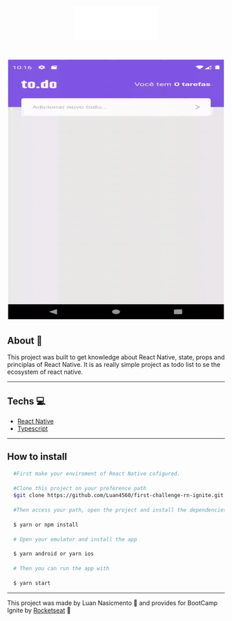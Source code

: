 
<h1 align="center">
  <img src="src/assets/images/logo/to.do@3x.png" />
</h1>

<h1 align="center">
  <img width="500" height="600" src="src/assets/images/logo/gif todo.gif" />
</h1>

## About 📃

This project was built to get knowledge about React Native, state, props and principlas of React Native.
It is as really simple project as todo list to se the ecosystem of react native.

--- 

## Techs 💻

- [React Native](https://reactnative.dev/docs/getting-started:)
- [Typescript](s://www.typescriptlang.org/docs/)

--- 

## How to install

```bash 
  #First make your enviroment of React Native cofigured.

  #Clone this project on your preference path
  $git clone https://github.com/Luan4560/first-challenge-rn-ignite.git

  #Then access your path, open the project and install the dependencies.

  $ yarn or npm install

  # Open your emulator and install the app

  $ yarn android or yarn ios 

  # Then you can run the app with

  $ yarn start
```

---

This project was made by Luan Nasicmento 🤘 and provides for BootCamp Ignite by [Rocketseat](https://rocketseat.com.br/) 🚀
